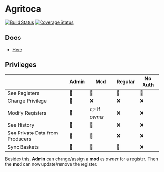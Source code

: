 # Agritoca

[![Build Status](https://travis-ci.com/mdmundo/agritoca-api.svg?token=zfA4xNhjqqTDRjuKoYwd&branch=main)](https://travis-ci.com/mdmundo/agritoca-api) [![Coverage Status](https://coveralls.io/repos/github/mdmundo/agritoca-api/badge.svg?branch=main&t=9Ll4xC)](https://coveralls.io/github/mdmundo/agritoca-api?branch=main)

## Docs

- [Here](https://documenter.getpostman.com/view/11086441/TVRrUj9u)

## Privileges

|                                 | Admin | Mod           | Regular | No Auth |
| ------------------------------- | ----- | ------------- | ------- | ------- |
| See Registers                   | 💚    | 💚            | 💚      | 💚      |
| Change Privilege                | 💚    | ❌            | ❌      | ❌      |
| Modify Registers                | 💚    | 👉 if _owner_ | ❌      | ❌      |
| See History                     | 💚    | 💚            | ❌      | ❌      |
| See Private Data from Producers | 💚    | 💚            | ❌      | ❌      |
| Sync Baskets                    | 💚    | 💚            | 💚      | ❌      |

Besides this, **Admin** can change/assign a **mod** as _owner_ for a register. Then the **mod** can now update/remove the register.
